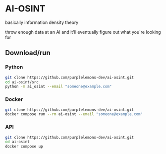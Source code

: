 # AI-OSINT

basically information density theory

throw enough data at an AI and it'll eventually figure out what you're looking for

## Download/run

### Python
```bash
git clone https://github.com/purplelemons-dev/ai-osint.git
cd ai-osint/src
python -m ai_osint --email "someone@example.com"
```

### Docker
```bash
git clone https://github.com/purplelemons-dev/ai-osint.git
docker compose run --rm ai-osint --email "someone@example.com"
```

### API
```bash
git clone https://github.com/purplelemons-dev/ai-osint.git
cd ai-osint
docker compose up
```
